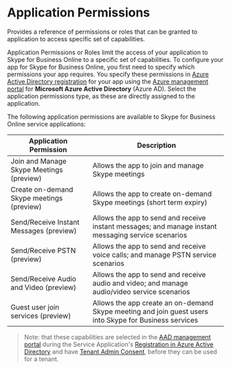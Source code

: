 # Application Permissions

Provides a reference of permissions or roles that can be granted to application to access specific set of capabilities.

Application Permissions or Roles limit the access of your application to Skype for Business Online to a specific set of capabilities.  To configure your app for Skype for Business Online, you first need to specify which permissions your app requires. You specify these permissions in [Azure Active Directory registration](./RegistrationInAzureActiveDirectory.md) for your app using the [Azure management portal](http://manage.windowsazure.com) for **Microsoft Azure Active Directory** (Azure AD). Select the application permissions type, as these are directly assigned to the application.

 
The following application permissions are available to Skype for Business Online service applications:
 
|Application Permission|Description|
| ------------- |---|
|Join and Manage Skype Meetings (preview) | Allows the app to join and manage Skype meetings|
|Create on-demand Skype meetings (preview)|Allows the app to create on-demand Skype meetings (short term expiry)
|Send/Receive Instant Messages (preview)|Allows the app to send and receive instant messages; and manage instant messaging service scenarios
|Send/Receive PSTN (preview)|Allows the app to send and receive voice calls; and manage PSTN service scenarios
|Send/Receive Audio and Video (preview)|Allows the app to send and receive audio and video; and manage audio/video service scenarios
|Guest user join services (preview)|Allows the app create an on-demand Skype meeting and join guest users into Skype for Business services

 
>Note: that these capabilities are selected in the [AAD management portal](http://manage.windowsazure.com) during the Service Application's [Registration in Azure Active Directory](./RegistrationInAzureActiveDirectory.md) and have [Tenant Admin Consent](./TenantAdminConsent.md), before they can be used for a tenant.
 
 